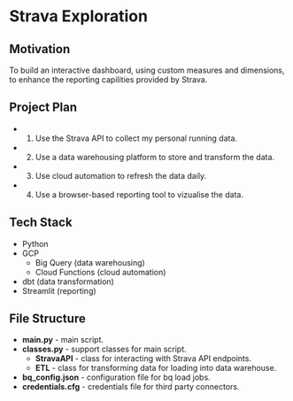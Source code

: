 # Strava Exploration

## Motivation

To build an interactive dashboard, using custom measures and dimensions, to enhance the reporting capilities provided by Strava.

## Project Plan

- 1) Use the Strava API to collect my personal running data.
- 2) Use a data warehousing platform to store and transform the data.
- 3) Use cloud automation to refresh the data daily.
- 4) Use a browser-based reporting tool to vizualise the data.

## Tech Stack

- Python
- GCP
  -  Big Query (data warehousing)
  -  Cloud Functions (cloud automation)
- dbt (data transformation)
- Streamlit (reporting)

## File Structure

- **main.py** - main script.
- **classes.py** - support classes for main script.
    - **StravaAPI** - class for interacting with Strava API endpoints.
    - **ETL** - class for transforming data for loading into data warehouse.
- **bq_config.json** - configuration file for bq load jobs.
- **credentials.cfg** - credentials file for third party connectors.